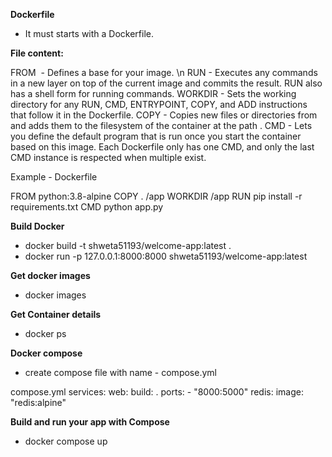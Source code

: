 **Dockerfile** 
- It must starts with a Dockerfile.

**File content:**

FROM <image>	      - Defines a base for your image. \n
RUN <command>	      - Executes any commands in a new layer on top of the current image and commits the result. RUN also has a shell form for running commands.
WORKDIR <directory>	- Sets the working directory for any RUN, CMD, ENTRYPOINT, COPY, and ADD instructions that follow it in the Dockerfile.
COPY <src> <dest>	  - Copies new files or directories from <src> and adds them to the filesystem of the container at the path <dest>.
CMD <command>	      - Lets you define the default program that is run once you start the container based on this image. Each Dockerfile only has one CMD, and only the last CMD instance is respected when multiple exist.

Example - Dockerfile

FROM python:3.8-alpine
COPY . /app
WORKDIR /app
RUN pip install -r requirements.txt
CMD python app.py

**Build Docker**
- docker build -t shweta51193/welcome-app:latest .
- docker run -p 127.0.0.1:8000:8000 shweta51193/welcome-app:latest

**Get docker images**
- docker images

**Get Container details**
- docker ps

**Docker compose**
- create compose file with name - compose.yml 

compose.yml
services:
  web:
    build: .
    ports:
      - "8000:5000"
  redis:
    image: "redis:alpine"

**Build and run your app with Compose**
- docker compose up

